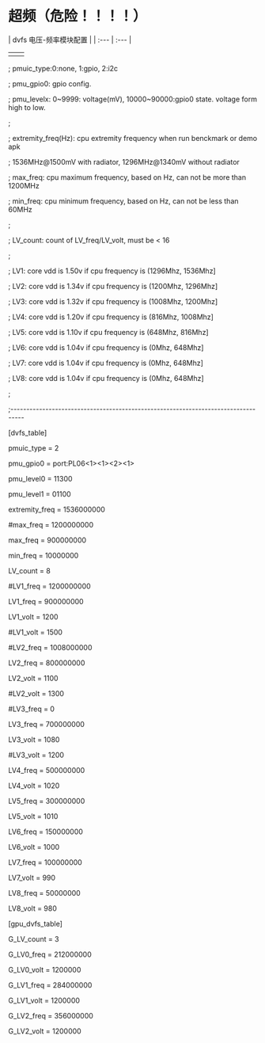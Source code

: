 # 超频（危险！！！！）


| dvfs 电压-频率模块配置 |
| :--- | :--- |

|  |  |
| :--- | :--- |
|  |  |

; pmuic\_type:0:none, 1:gpio, 2:i2c

; pmu\_gpio0: gpio config.

; pmu\_levelx: 0~9999: voltage\(mV\), 10000~90000:gpio0 state. voltage form high to low.

;

; extremity\_freq\(Hz\): cpu extremity frequency when run benckmark or demo apk

;                     1536MHz@1500mV with radiator, 1296MHz@1340mV without radiator

; max\_freq: cpu maximum frequency, based on Hz, can not be more than 1200MHz

; min\_freq: cpu minimum frequency, based on Hz, can not be less than 60MHz

;

; LV\_count: count of LV\_freq/LV\_volt, must be &lt; 16

;

; LV1: core vdd is 1.50v if cpu frequency is \(1296Mhz,  1536Mhz\]

; LV2: core vdd is 1.34v if cpu frequency is \(1200Mhz,  1296Mhz\]

; LV3: core vdd is 1.32v if cpu frequency is \(1008Mhz,  1200Mhz\]

; LV4: core vdd is 1.20v if cpu frequency is \(816Mhz,   1008Mhz\]

; LV5: core vdd is 1.10v if cpu frequency is \(648Mhz,    816Mhz\]

; LV6: core vdd is 1.04v if cpu frequency is \(0Mhz,      648Mhz\]

; LV7: core vdd is 1.04v if cpu frequency is \(0Mhz,      648Mhz\]

; LV8: core vdd is 1.04v if cpu frequency is \(0Mhz,      648Mhz\]

;

;----------------------------------------------------------------------------------

\[dvfs\_table\]

pmuic\_type = 2

pmu\_gpio0         = port:PL06&lt;1&gt;&lt;1&gt;&lt;2&gt;&lt;1&gt;

pmu\_level0        = 11300

pmu\_level1        = 01100

extremity\_freq = 1536000000

\#max\_freq = 1200000000

max\_freq = 900000000

min\_freq = 10000000



LV\_count = 8



\#LV1\_freq = 1200000000

LV1\_freq = 900000000

LV1\_volt = 1200

\#LV1\_volt = 1500



\#LV2\_freq = 1008000000

LV2\_freq = 800000000

LV2\_volt = 1100

\#LV2\_volt = 1300



\#LV3\_freq = 0

LV3\_freq = 700000000

LV3\_volt = 1080

\#LV3\_volt = 1200



LV4\_freq = 500000000

LV4\_volt = 1020



LV5\_freq = 300000000

LV5\_volt = 1010



LV6\_freq = 150000000

LV6\_volt = 1000



LV7\_freq = 100000000

LV7\_volt = 990



LV8\_freq = 50000000

LV8\_volt = 980



\[gpu\_dvfs\_table\]



G\_LV\_count = 3



G\_LV0\_freq = 212000000

G\_LV0\_volt = 1200000

G\_LV1\_freq = 284000000

G\_LV1\_volt = 1200000

G\_LV2\_freq = 356000000

G\_LV2\_volt = 1200000

